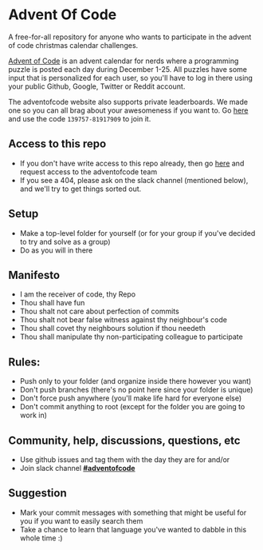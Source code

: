 # Advent Of Code

A free-for-all repository for anyone who wants to participate in the advent of code christmas
calendar challenges.

[Advent of Code](https://adventofcode.com) is an advent calendar for nerds where a programming
puzzle is posted each day during December 1-25. All puzzles have some input that is
personalized for each user, so you'll have to log in there using your public Github, Google,
Twitter or Reddit account.

The adventofcode website also supports private leaderboards. We made one so you can all brag
about your awesomeness if you want to. Go
[here](http://adventofcode.com/2019/leaderboard/private) and use the code `139757-81917909` to
join it.

## Access to this repo

- If you don't have write access to this repo already, then go
  [here](https://github.com/orgs/kolonialno/teams/adventofcodeteam) and request access to the
  adventofcode team
- If you see a 404, please ask on the slack channel (mentioned below), and we'll try to get
  things sorted out.

## Setup

- Make a top-level folder for yourself (or for your group if you've decided to try and solve as
  a group)
- Do as you will in there

## Manifesto

- I am the receiver of code, thy Repo
- Thou shall have fun
- Thou shalt not care about perfection of commits
- Thou shalt not bear false witness against thy neighbour's code
- Thou shall covet thy neighbours solution if thou needeth
- Thou shall manipulate thy non-participating colleague to participate

## Rules:

- Push only to your folder (and organize inside there however you want)
- Don't push branches (there's no point here since your folder is unique)
- Don't force push anywhere (you'll make life hard for everyone else)
- Don't commit anything to root (except for the folder you are going to work in)

## Community, help, discussions, questions, etc

- Use github issues and tag them with the day they are for and/or
- Join slack channel [**#adventofcode**](https://kolonialno.slack.com/archives/C01GGT5M6MN)

## Suggestion

- Mark your commit messages with something that might be useful for you if you want to easily
  search them
- Take a chance to learn that language you've wanted to dabble in this whole time :)
